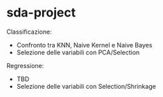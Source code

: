 # sda-project
Classificazione:
* Confronto tra KNN, Naive Kernel e Naive Bayes
* Selezione delle variabili con PCA/Selection

Regressione:
* TBD
* Selezione delle variabili con Selection/Shrinkage
